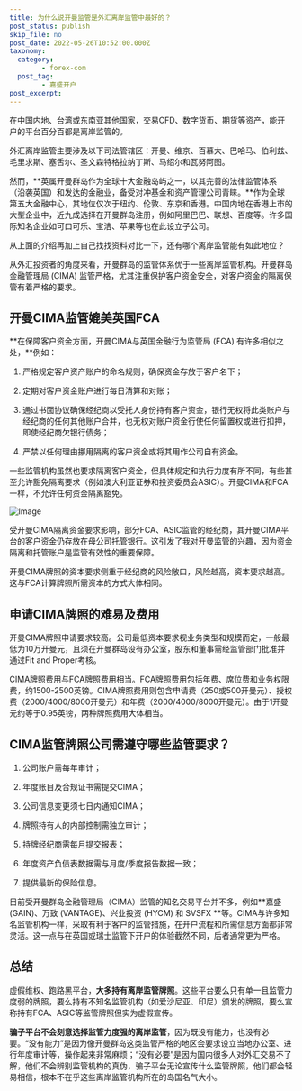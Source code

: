 ```yaml
---
title: 为什么说开曼监管是外汇离岸监管中最好的？
post_status: publish
skip_file: no
post_date: 2022-05-26T10:52:00.000Z
taxonomy:
  category:
        - forex-com
  post_tag:
        - 嘉盛开户
post_excerpt: 
---
```

在中国内地、台湾或东南亚其他国家，交易CFD、数字货币、期货等资产，能开户的平台百分百都是离岸监管的。

外汇离岸监管主要涉及以下司法管辖区：开曼、维京、百慕大、巴哈马、伯利兹、毛里求斯、塞舌尔、圣文森特格拉纳丁斯、马绍尔和瓦努阿图。

然而，**英属开曼群岛作为全球十大金融岛屿之一，以其完善的法律监管体系（沿袭英国）和发达的金融业，备受对冲基金和资产管理公司青睐。**作为全球第五大金融中心，其地位仅次于纽约、伦敦、东京和香港。中国内地在香港上市的大型企业中，近九成选择在开曼群岛注册，例如阿里巴巴、联想、百度等。许多国际知名企业如可口可乐、宝洁、苹果等也在此设立子公司。

从上面的介绍再加上自己找找资料对比一下，还有哪个离岸监管能有如此地位？

从外汇投资者的角度来看，开曼群岛的监管体系优于一些离岸监管机构。开曼群岛金融管理局 (CIMA) 监管严格，尤其注重保护客户资金安全，对客户资金的隔离保管有着严格的要求。

## 开曼CIMA监管媲美英国FCA

**在保障客户资金方面，开曼CIMA与英国金融行为监管局 (FCA) 有许多相似之处，**例如：

1. 严格规定客户资产账户的命名规则，确保资金存放于客户名下；

1. 定期对客户资金账户进行每日清算和对账；

1. 通过书面协议确保经纪商以受托人身份持有客户资金，银行无权将此类账户与经纪商的任何其他账户合并，也无权对账户资金行使任何留置权或进行扣押，即使经纪商欠银行债务；

1. 严禁以任何理由挪用隔离的客户资金或将其用作公司自有资金。

一些监管机构虽然也要求隔离客户资金，但具体规定和执行力度有所不同，有些甚至允许豁免隔离要求（例如澳大利亚证券和投资委员会ASIC）。开曼CIMA和FCA一样，不允许任何资金隔离豁免。

![Image](https://prod-files-secure.s3.us-west-2.amazonaws.com/39ed1227-6d7d-4570-be36-9ccd4a2c4241/bd849744-3fcb-4a37-8312-357962c8f065/image.png?X-Amz-Algorithm=AWS4-HMAC-SHA256&X-Amz-Content-Sha256=UNSIGNED-PAYLOAD&X-Amz-Credential=ASIAZI2LB466WWBIOAGS%2F20250701%2Fus-west-2%2Fs3%2Faws4_request&X-Amz-Date=20250701T221352Z&X-Amz-Expires=3600&X-Amz-Security-Token=IQoJb3JpZ2luX2VjEOb%2F%2F%2F%2F%2F%2F%2F%2F%2F%2FwEaCXVzLXdlc3QtMiJIMEYCIQD2SeK3zIDdLNcgdhmDDNtOKO2Hl0E3PZJ1%2FCNjlMgsGQIhAJaYLgfzyh%2FNxmhAc1X%2B8od9NjhClYbCN4jECyaFKWv6KogECN%2F%2F%2F%2F%2F%2F%2F%2F%2F%2F%2FwEQABoMNjM3NDIzMTgzODA1IgzKKPJVHTPzA49cuM4q3AMBwT5Dm9Eti5Q%2BVX0SGujOlm7mDh0iGLErFd3BqijyNQydkZc2FU7kPI%2FTbAZTbGJ2J0ZORys%2F05o01YSXwJ1aEkAMAJNdoQAs9nR0itj%2BmlKG6zq2wIxTXJQAEZj2D%2FAhPRRHxvzSqn3Fu7YGry5P9ADBUr5SQK8QWsozUOYqnmtsIKLOCzxFvMuWQ4nn4pzhGr1JXQ0uB66pk7C00GuKDXO5yMVKQO%2FvCkCNT1KjMKUTeD5tY4GwvJ4XPuD6LfCZLFQ8v5hk24QOegTEpjEofMDanpe5jkwirEij0ydzd242akZXyQtgurCUWfMeCneP5jos6lizUNrPW3T4SfuB0iFitTSa73ULwhfWPyzroGPMqLZ5FtQqxuej7ybNCnAGfq6Y8IBtkhv%2B29Q4WkoqsR7TbVz8%2BMwk%2BGB1Do%2FvNRP8xvleqlLo3pjcBJXZ9AQNgZKNMiy%2BykyoWkr0wGsv6z9Sf%2BjazbDcoOWVNrKpL%2F168ny5RoMfVn0e3MUJfxfdbg75dHpYL9N4vtypsIMzsUxErXeRACglmgAH%2F6upNu0kXGlk2P4IZo1nanS375OieMfCcqQD4BpLKBZSDpctRZUBdJ6cxot%2B3Gqkv%2FvvTlEIN2NJc%2FcLgbq4PDDsrJHDBjqkAds9Wa5VFNLr6ESBhXysLRtPqSysMVhziPI%2FtqcfR1gn4oatSbPwPALatqnHJQ2bEhUZPkGcQMG2nYnFS88z%2FpP9dAd8ox6%2B8LN3XnMZrq9NlcPsCiZXterP3X1OkA8qxO85F6z6pQJO1Jgg6%2BGDO2yyge5E01TF4dGfEYZtGVqYnEst78bFPmG1jLmWsCMpBhtMLF8QPcwZ1filyo8p5uw2Ztgo&X-Amz-Signature=1e1d564fac7b3489176320f62f3397f28b398503a196cd3b535db8427063aa49&X-Amz-SignedHeaders=host&x-amz-checksum-mode=ENABLED&x-id=GetObject)

受开曼CIMA隔离资金要求影响，部分FCA、ASIC监管的经纪商，其开曼CIMA平台的客户资金仍存放在母公司托管银行。这引发了我对开曼监管的兴趣，因为资金隔离和托管账户是监管有效性的重要保障。

开曼CIMA牌照的资本要求侧重于经纪商的风险敞口，风险越高，资本要求越高。这与FCA计算牌照所需资本的方式大体相同。

## **申请CIMA牌照的难易及费用**

开曼CIMA牌照申请要求较高。公司最低资本要求视业务类型和规模而定，一般最低为10万开曼元，且须在开曼群岛设有办公室，股东和董事需经监管部门批准并通过Fit and Proper考核。

CIMA牌照费用与FCA牌照费用相当。FCA牌照费用包括年费、席位费和业务权限费，约1500-2500英镑。CIMA牌照费用则包含申请费（250或500开曼元）、授权费（2000/4000/8000开曼元）和年费（2000/4000/8000开曼元）。由于1开曼元约等于0.95英镑，两种牌照费用大体相当。

## CIMA监管牌照公司需遵守哪些监管要求？

1. 公司账户需每年审计；

1. 年度账目及合规证书需提交CIMA；

1. 公司信息变更须七日内通知CIMA；

1. 牌照持有人的内部控制需独立审计；

1. 持牌经纪商需每月提交报表；

1. 年度资产负债表数据需与月度/季度报告数据一致；

1. 提供最新的保险信息。

目前受开曼群岛金融管理局（CIMA）监管的知名交易平台并不多，例如**嘉盛 (GAIN)、万致 (VANTAGE)、兴业投资 (HYCM) 和 SVSFX **等。CIMA与许多知名监管机构一样，采取有利于客户的监管措施，在开户流程和所需信息方面都非常灵活。这一点与在英国或瑞士监管下开户的体验截然不同，后者通常更为严格。

## 总结

虚假维权、跑路黑平台，**大多持有离岸监管牌照**。这些平台要么只有单一且监管力度弱的牌照，要么持有不知名监管机构（如爱沙尼亚、印尼）颁发的牌照，要么宣称持有FCA、ASIC等监管牌照但实为虚假宣传。

**骗子平台不会刻意选择监管力度强的离岸监管**，因为既没有能力，也没有必要。“没有能力”是因为像开曼群岛这类监管严格的地区会要求设立当地办公室、进行年度审计等，操作起来非常麻烦；“没有必要”是因为国内很多人对外汇交易不了解，他们不会辨别监管机构的真伪，骗子平台无论宣传什么监管牌照，他们都会轻易相信，根本不在乎这些离岸监管机构所在的岛国名气大小。